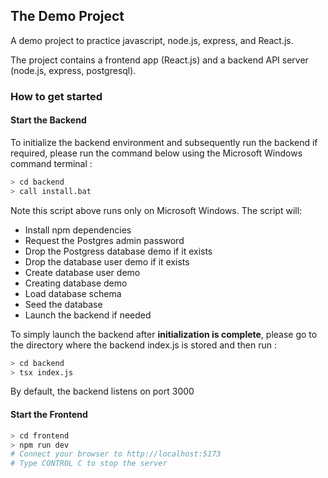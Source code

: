 ## The Demo Project

A demo project to practice javascript, node.js, express, and React.js.

The project contains a frontend app (React.js) and a backend API server (node.js, express, postgresql).

### How to get started

#### Start the Backend

To initialize the backend environment and subsequently run the backend if required, please run the command below using the Microsoft Windows  command terminal :
```bash
> cd backend
> call install.bat
```

Note this script  above runs only on Microsoft Windows.
The script will:
- Install npm dependencies
- Request the Postgres admin password
- Drop the Postgress database demo if it exists
- Drop the database user demo if it exists
- Create database user demo
- Creating database demo
- Load database schema
- Seed the database
- Launch the backend if needed

To simply launch the backend after **initialization is complete**,
please go to the directory where the backend index.js is stored
and then run :
```bash
> cd backend
> tsx index.js
```

By default, the backend listens on port 3000


#### Start the Frontend

```bash
> cd frontend
> npm run dev
# Connect your browser to http://localhost:5173
# Type CONTROL C to stop the server
```